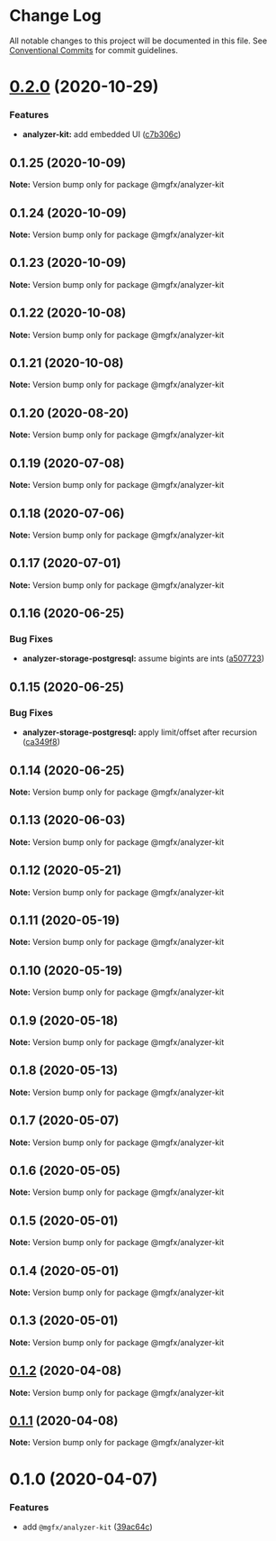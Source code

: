 # Change Log

All notable changes to this project will be documented in this file.
See [Conventional Commits](https://conventionalcommits.org) for commit guidelines.

# [0.2.0](https://github.com/ai-labs-team/mgFx/compare/@mgfx/analyzer-kit@0.1.25...@mgfx/analyzer-kit@0.2.0) (2020-10-29)


### Features

* **analyzer-kit:** add embedded UI ([c7b306c](https://github.com/ai-labs-team/mgFx/commit/c7b306c))





## 0.1.25 (2020-10-09)

**Note:** Version bump only for package @mgfx/analyzer-kit





## 0.1.24 (2020-10-09)

**Note:** Version bump only for package @mgfx/analyzer-kit





## 0.1.23 (2020-10-09)

**Note:** Version bump only for package @mgfx/analyzer-kit





## 0.1.22 (2020-10-08)

**Note:** Version bump only for package @mgfx/analyzer-kit





## 0.1.21 (2020-10-08)

**Note:** Version bump only for package @mgfx/analyzer-kit





## 0.1.20 (2020-08-20)

**Note:** Version bump only for package @mgfx/analyzer-kit





## 0.1.19 (2020-07-08)

**Note:** Version bump only for package @mgfx/analyzer-kit





## 0.1.18 (2020-07-06)

**Note:** Version bump only for package @mgfx/analyzer-kit





## 0.1.17 (2020-07-01)

**Note:** Version bump only for package @mgfx/analyzer-kit





## 0.1.16 (2020-06-25)


### Bug Fixes

* **analyzer-storage-postgresql:** assume bigints are ints ([a507723](https://github.com/ai-labs-team/mgFx/commit/a507723))





## 0.1.15 (2020-06-25)


### Bug Fixes

* **analyzer-storage-postgresql:** apply limit/offset after recursion ([ca349f8](https://github.com/ai-labs-team/mgFx/commit/ca349f8))





## 0.1.14 (2020-06-25)

**Note:** Version bump only for package @mgfx/analyzer-kit





## 0.1.13 (2020-06-03)

**Note:** Version bump only for package @mgfx/analyzer-kit





## 0.1.12 (2020-05-21)

**Note:** Version bump only for package @mgfx/analyzer-kit





## 0.1.11 (2020-05-19)

**Note:** Version bump only for package @mgfx/analyzer-kit





## 0.1.10 (2020-05-19)

**Note:** Version bump only for package @mgfx/analyzer-kit





## 0.1.9 (2020-05-18)

**Note:** Version bump only for package @mgfx/analyzer-kit





## 0.1.8 (2020-05-13)

**Note:** Version bump only for package @mgfx/analyzer-kit





## 0.1.7 (2020-05-07)

**Note:** Version bump only for package @mgfx/analyzer-kit





## 0.1.6 (2020-05-05)

**Note:** Version bump only for package @mgfx/analyzer-kit





## 0.1.5 (2020-05-01)

**Note:** Version bump only for package @mgfx/analyzer-kit





## 0.1.4 (2020-05-01)

**Note:** Version bump only for package @mgfx/analyzer-kit





## 0.1.3 (2020-05-01)

**Note:** Version bump only for package @mgfx/analyzer-kit





## [0.1.2](https://github.com/ai-labs-team/mgFx/compare/@mgfx/analyzer-kit@0.1.1...@mgfx/analyzer-kit@0.1.2) (2020-04-08)

**Note:** Version bump only for package @mgfx/analyzer-kit





## [0.1.1](https://github.com/ai-labs-team/mgFx/compare/@mgfx/analyzer-kit@0.1.0...@mgfx/analyzer-kit@0.1.1) (2020-04-08)

**Note:** Version bump only for package @mgfx/analyzer-kit





# 0.1.0 (2020-04-07)


### Features

* add `@mgfx/analyzer-kit` ([39ac64c](https://github.com/ai-labs-team/mgFx/commit/39ac64c))
